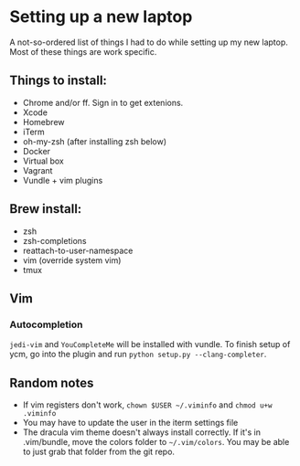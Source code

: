 # Setting up a new laptop
A not-so-ordered list of things I had to do while setting up my new laptop. Most of these things are work specific.

## Things to install:
- Chrome and/or ff. Sign in to get extenions.
- Xcode
- Homebrew
- iTerm
- oh-my-zsh (after installing zsh below)
- Docker
- Virtual box
- Vagrant
- Vundle + vim plugins

## Brew install:
- zsh
- zsh-completions
- reattach-to-user-namespace
- vim (override system vim)
- tmux


## Vim
### Autocompletion
`jedi-vim` and `YouCompleteMe` will be installed with vundle. To finish setup of ycm, go into the plugin and run `python setup.py --clang-completer`.

## Random notes
- If vim registers don't work, `chown $USER ~/.viminfo` and `chmod u+w .viminfo`
- You may have to update the user in the iterm settings file
- The dracula vim theme doesn't always install correctly. If it's in .vim/bundle, move the colors folder to `~/.vim/colors`. You may be able to just grab that folder from the git repo.
